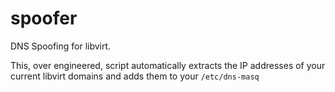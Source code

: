 # spoofer
DNS Spoofing for libvirt.

This, over engineered, script automatically extracts the IP addresses of your current libvirt domains and adds them to your `/etc/dns-masq`
